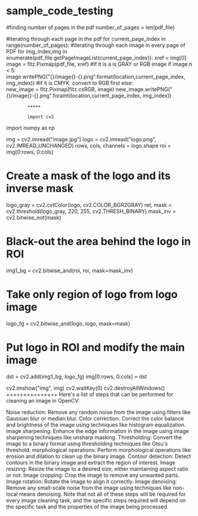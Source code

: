 # sample_code_testing


#finding number of pages in the pdf
number_of_pages = len(pdf_file)

#iterating through each page in the pdf
for current_page_index in range(number_of_pages):
  #iterating through each image in every page of PDF
  for img_index,img in enumerate(pdf_file.getPageImageList(current_page_index)):
        xref = img[0]
        image = fitz.Pixmap(pdf_file, xref)
        #if it is a is GRAY or RGB image
        if image.n < 5:        
            image.writePNG("{}/image{}-{}.png".format(location,current_page_index, img_index))
        #if it is CMYK: convert to RGB first
        else:                
            new_image = fitz.Pixmap(fitz.csRGB, image)
            new_image.writePNG("{}/image{}-{}.png".foramt(location,current_page_index, img_index))
            
            
            +++++
            
            import cv2
import numpy as np

img = cv2.imread("image.jpg")
logo = cv2.imread("logo.png", cv2.IMREAD_UNCHANGED)
rows, cols, channels = logo.shape
roi = img[0:rows, 0:cols]

# Create a mask of the logo and its inverse mask
logo_gray = cv2.cvtColor(logo, cv2.COLOR_BGR2GRAY)
ret, mask = cv2.threshold(logo_gray, 220, 255, cv2.THRESH_BINARY)
mask_inv = cv2.bitwise_not(mask)

# Black-out the area behind the logo in ROI
img1_bg = cv2.bitwise_and(roi, roi, mask=mask_inv)

# Take only region of logo from logo image
logo_fg = cv2.bitwise_and(logo, logo, mask=mask)

# Put logo in ROI and modify the main image
dst = cv2.add(img1_bg, logo_fg)
img[0:rows, 0:cols] = dst

cv2.imshow("img", img)
cv2.waitKey(0)
cv2.destroyAllWindows()
+++++++++++++++
Here's a list of steps that can be performed for cleaning an image in OpenCV:

Noise reduction: Remove any random noise from the image using filters like Gaussian blur or median blur.
Color correction: Correct the color balance and brightness of the image using techniques like histogram equalization.
Image sharpening: Enhance the edge information in the image using image sharpening techniques like unsharp masking.
Thresholding: Convert the image to a binary format using thresholding techniques like Otsu's threshold.
morphological operations: Perform morphological operations like erosion and dilation to clean up the binary image.
Contour detection: Detect contours in the binary image and extract the region of interest.
Image resizing: Resize the image to a desired size, either maintaining aspect ratio or not.
Image cropping: Crop the image to remove any unwanted parts.
Image rotation: Rotate the image to align it correctly.
Image denoising: Remove any small-scale noise from the image using techniques like non-local means denoising.
Note that not all of these steps will be required for every image cleaning task, and the specific steps required will depend on the specific task and the properties of the image being processed.






